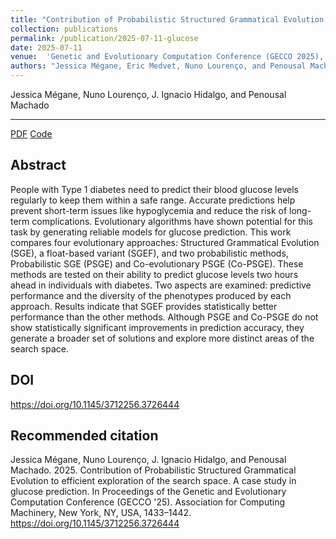 ```yaml
---
title: "Contribution of Probabilistic Structured Grammatical Evolution to efficient exploration of the search space. A case study in glucose prediction"
collection: publications
permalink: /publication/2025-07-11-glucose
date: 2025-07-11
venue:  'Genetic and Evolutionary Computation Conference (GECCO 2025), held in Málaga, Spain'
authors: "Jessica Mégane, Eric Medvet, Nuno Lourenço, and Penousal Machado"
---
```

Jessica Mégane, Nuno Lourenço, J. Ignacio Hidalgo, and Penousal Machado

---

[PDF](https://jessicamegane.pt/files/gecco_glucose.pdf)  [Code](https://github.com/jessicamegane/) 

Abstract
---
People with Type 1 diabetes need to predict their blood glucose levels regularly to keep them within a safe range. Accurate predictions help prevent short-term issues like hypoglycemia and reduce the risk of long-term complications. Evolutionary algorithms have shown potential for this task by generating reliable models for glucose prediction.
This work compares four evolutionary approaches: Structured Grammatical Evolution (SGE), a float-based variant (SGEF), and two probabilistic methods, Probabilistic SGE (PSGE) and Co-evolutionary PSGE (Co-PSGE). These methods are tested on their ability to predict glucose levels two hours ahead in individuals with diabetes. Two aspects are examined: predictive performance and the diversity of the phenotypes produced by each approach.
Results indicate that SGEF provides statistically better performance than the other methods. Although PSGE and Co-PSGE do not show statistically significant improvements in prediction accuracy, they generate a broader set of solutions and explore more distinct areas of the search space.


DOI
---
https://doi.org/10.1145/3712256.3726444

Recommended citation
---
Jessica Mégane, Nuno Lourenço, J. Ignacio Hidalgo, and Penousal Machado. 2025. Contribution of Probabilistic Structured Grammatical Evolution to efficient exploration of the search space. A case study in glucose prediction. In Proceedings of the Genetic and Evolutionary Computation Conference (GECCO '25). Association for Computing Machinery, New York, NY, USA, 1433–1442. https://doi.org/10.1145/3712256.3726444